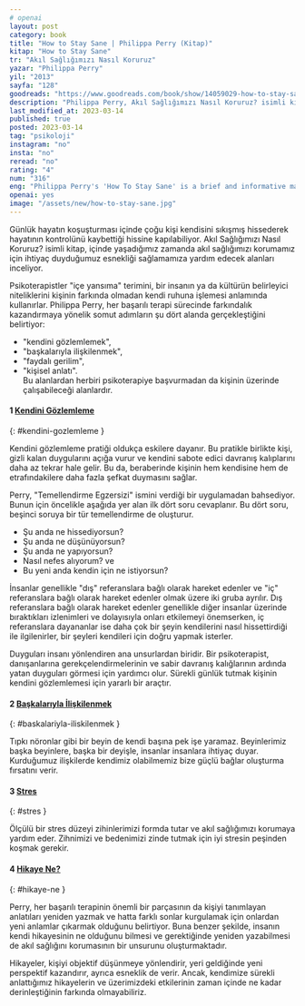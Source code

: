 ```yaml
---
# openai
layout: post
category: book
title: "How to Stay Sane | Philippa Perry (Kitap)"
kitap: "How to Stay Sane"
tr: "Akıl Sağlığımızı Nasıl Koruruz"
yazar: "Philippa Perry"
yil: "2013"
sayfa: "128"
goodreads: "https://www.goodreads.com/book/show/14059029-how-to-stay-sane"
description: "Philippa Perry, Akıl Sağlığımızı Nasıl Koruruz? isimli kitabında içinde yaşadığımız zamanda akıl sağlığımızı korumamız için ihtiyaç duyduğumuz esnekliği sağlamamıza yardım edecek alanları inceliyor."
last_modified_at: 2023-03-14
published: true
posted: 2023-03-14
tag: "psikoloji"
instagram: "no"
insta: "no"
reread: "no"
rating: "4"
num: "316"
eng: "Philippa Perry's 'How To Stay Sane' is a brief and informative manual for preserving mental health and well-being in the fast-paced and frequently stressful world of today. According to Perry, the reason why so many people experience feelings of anxiety, sadness, and overload is because they have disconnected from their inner selves and the natural environment. Perry presents doable methods for getting back in touch with oneself and achieving more equilibrium and serenity in daily life by drawing on concepts from psychology, mindfulness, and neuroscience. She advises readers to embrace vulnerability, practice self-reflection, and develop self-compassion as a means of boosting resilience."
openai: yes
image: "/assets/new/how-to-stay-sane.jpg"
---
```



Günlük hayatın koşuşturması içinde çoğu kişi kendisini sıkışmış hissederek hayatının kontrolünü kaybettiği hissine kapılabiliyor. Akıl Sağlığımızı Nasıl Koruruz? isimli kitap, içinde yaşadığımız zamanda akıl sağlığımızı korumamız için ihtiyaç duyduğumuz esnekliği sağlamamıza yardım edecek alanları inceliyor.

Psikoterapistler "içe yansıma" terimini, bir insanın ya da kültürün belirleyici niteliklerini kişinin farkında olmadan kendi ruhuna işlemesi anlamında kullanırlar. Philippa Perry, her başarılı terapi sürecinde farkındalık kazandırmaya yönelik somut adımların şu dört alanda gerçekleştiğini belirtiyor: 
- "kendini gözlemlemek", 
- "başkalarıyla ilişkilenmek",
- "faydalı gerilim",  
- "kişisel anlatı".  
Bu alanlardan herbiri psikoterapiye başvurmadan da kişinin üzerinde çalışabileceği alanlardır.

#### 1 [Kendini Gözlemleme](#kendini-gozlemleme)
{: #kendini-gozlemleme }

Kendini gözlemleme pratiği oldukça eskilere dayanır. Bu pratikle birlikte kişi, gizli kalan duygularını açığa vurur ve kendini sabote edici davranış kalıplarını daha az tekrar hale gelir. Bu da, beraberinde kişinin hem kendisine hem de etrafındakilere daha fazla şefkat duymasını sağlar.

Perry, "Temellendirme Egzersizi" ismini verdiği bir uygulamadan bahsediyor. Bunun için öncelikle aşağıda yer alan ilk dört soru cevaplanır. Bu dört soru, beşinci soruya bir tür temellendirme de oluşturur. 
- Şu anda ne hissediyorsun?
- Şu anda ne düşünüyorsun?
- Şu anda ne yapıyorsun?
- Nasıl nefes alıyorum?
ve
- Bu yeni anda kendin için ne istiyorsun?

İnsanlar genellikle "dış" referanslara bağlı olarak hareket edenler ve "iç" referanslara bağlı olarak hareket edenler olmak üzere iki gruba ayrılır. Dış referanslara bağlı olarak hareket edenler genellikle diğer insanlar üzerinde bıraktıkları izlenimleri ve dolayısıyla onları etkilemeyi önemserken, iç referanslara dayananlar ise daha çok bir şeyin kendilerini nasıl hissettirdiği ile ilgilenirler, bir şeyleri kendileri için doğru yapmak isterler.

Duyguları insanı yönlendiren ana unsurlardan biridir. Bir psikoterapist, danışanlarına gerekçelendirmelerinin ve sabir davranış kalığlarının ardında yatan duyguları görmesi için yardımcı olur. Sürekli günlük tutmak kişinin kendini gözlemlemesi için yararlı bir araçtır. 

#### 2 [Başkalarıyla İlişkilenmek](#baskalariyla-iliskilenmek)
{: #baskalariyla-iliskilenmek }

Tıpkı nöronlar gibi bir beyin de kendi başına pek işe yaramaz. Beyinlerimiz başka beyinlere, başka bir deyişle, insanlar insanlara ihtiyaç duyar. Kurduğumuz ilişkilerde kendimiz olabilmemiz bize güçlü bağlar oluşturma fırsatını verir.

#### 3 [Stres](#stres)
{: #stres }

Ölçülü bir stres düzeyi zihinlerimizi formda tutar ve akıl sağlığımızı korumaya yardım eder. Zihnimizi ve bedenimizi zinde tutmak için iyi stresin peşinden koşmak gerekir.

#### 4 [Hikaye Ne?](#hikaye-ne)
{: #hikaye-ne }

Perry, her başarılı terapinin önemli bir parçasının da kişiyi tanımlayan anlatıları yeniden yazmak ve hatta farklı sonlar kurgulamak için onlardan yeni anlamlar çıkarmak olduğunu belirtiyor. Buna benzer şekilde, insanın kendi hikayesinin ne olduğunu bilmesi ve gerektiğinde yeniden yazabilmesi de akıl sağlığını korumasının bir unsurunu oluşturmaktadır.

Hikayeler, kişiyi objektif düşünmeye yönlendirir, yeri geldiğinde yeni perspektif kazandırır, ayrıca esneklik de verir. Ancak, kendimize sürekli anlattığımız hikayelerin ve üzerimizdeki etkilerinin zaman içinde ne kadar derinleştiğinin farkında olmayabiliriz. 


